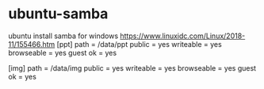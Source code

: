 # ubuntu-samba
ubuntu install samba for windows
https://www.linuxidc.com/Linux/2018-11/155466.htm
[ppt]
   path = /data/ppt
   public = yes
   writeable = yes
   browseable = yes
   guest ok = yes

[img]
   path = /data/img
   public = yes
   writeable = yes
   browseable = yes
   guest ok = yes

